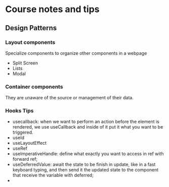 # Course notes and tips

## Design Patterns
### Layout components
Specialize components to organize other components in a webpage

- Split Screen
- Lists
- Modal

### Container components
They are unaware of the source or management of their data.

### Hooks Tips

- usecallback: when we want to perform an action before the element is rendered, we use useCallback and inside of it put it what you want to be triggered.
- useId
- useLayoutEffect
- useRef
- useImperativeHandle: define what exactly you want to access in ref with forward ref;
- useDeferredValue: await the state to be finish in update, like in a fast keyboard typing, and then send it the updated state to the component that receive the variable with deferred;
- 
